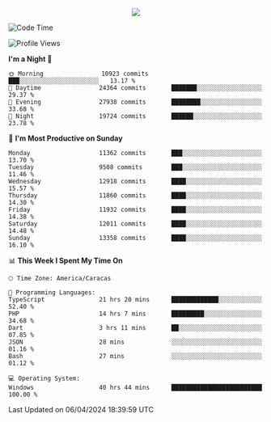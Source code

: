 <p align="center">
  <a href="http://www.github.com/thevacs">
    <img src="https://github-readme-streak-stats.herokuapp.com/?user=thevacs&stroke=ffffff&background=1c1917&ring=0891b2&fire=0891b2&currStreakNum=ffffff&currStreakLabel=0891b2&sideNums=ffffff&sideLabels=ffffff&dates=ffffff&hide_border=true" />
  </a>
</p>

<!--START_SECTION:waka-->
![Code Time](http://img.shields.io/badge/Code%20Time-2%2C317%20hrs%2024%20mins-blue)

![Profile Views](http://img.shields.io/badge/Profile%20Views-0-blue)

**I'm a Night 🦉** 

```text
🌞 Morning                10923 commits       ███░░░░░░░░░░░░░░░░░░░░░░   13.17 % 
🌆 Daytime                24364 commits       ███████░░░░░░░░░░░░░░░░░░   29.37 % 
🌃 Evening                27938 commits       ████████░░░░░░░░░░░░░░░░░   33.68 % 
🌙 Night                  19724 commits       ██████░░░░░░░░░░░░░░░░░░░   23.78 % 
```
📅 **I'm Most Productive on Sunday** 

```text
Monday                   11362 commits       ███░░░░░░░░░░░░░░░░░░░░░░   13.70 % 
Tuesday                  9508 commits        ███░░░░░░░░░░░░░░░░░░░░░░   11.46 % 
Wednesday                12918 commits       ████░░░░░░░░░░░░░░░░░░░░░   15.57 % 
Thursday                 11860 commits       ████░░░░░░░░░░░░░░░░░░░░░   14.30 % 
Friday                   11932 commits       ████░░░░░░░░░░░░░░░░░░░░░   14.38 % 
Saturday                 12011 commits       ████░░░░░░░░░░░░░░░░░░░░░   14.48 % 
Sunday                   13358 commits       ████░░░░░░░░░░░░░░░░░░░░░   16.10 % 
```


📊 **This Week I Spent My Time On** 

```text
🕑︎ Time Zone: America/Caracas

💬 Programming Languages: 
TypeScript               21 hrs 20 mins      █████████████░░░░░░░░░░░░   52.40 % 
PHP                      14 hrs 7 mins       █████████░░░░░░░░░░░░░░░░   34.68 % 
Dart                     3 hrs 11 mins       ██░░░░░░░░░░░░░░░░░░░░░░░   07.85 % 
JSON                     28 mins             ░░░░░░░░░░░░░░░░░░░░░░░░░   01.16 % 
Bash                     27 mins             ░░░░░░░░░░░░░░░░░░░░░░░░░   01.12 % 

💻 Operating System: 
Windows                  40 hrs 44 mins      █████████████████████████   100.00 % 
```


 Last Updated on 06/04/2024 18:39:59 UTC
<!--END_SECTION:waka-->
